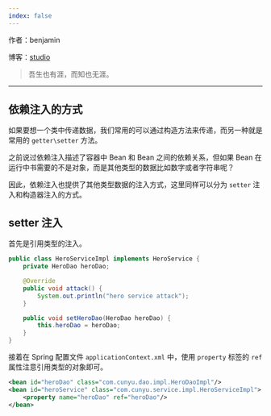 ```yaml
---
index: false
---
```


作者：benjamin

博客：[studio](https://benjam1n.eu.org)

> 吾生也有涯，而知也无涯。

---

## 依赖注入的方式

如果要想一个类中传递数据，我们常用的可以通过构造方法来传递，而另一种就是常用的 `getter\setter` 方法。

之前说过依赖注入描述了容器中 Bean 和 Bean 之间的依赖关系，但如果 Bean 在运行中书需要的不是对象，而是其他类型的数据比如数字或者字符串呢？

因此，依赖注入也提供了其他类型数据的注入方式，这里同样可以分为 `setter` 注入和构造器注入的方式。

## setter 注入

首先是引用类型的注入。

```java
public class HeroServiceImpl implements HeroService {
    private HeroDao heroDao;

    @Override
    public void attack() {
        System.out.println("hero service attack");
    }

    public void setHeroDao(HeroDao heroDao) {
        this.heroDao = heroDao;
    }
}
```

接着在 Spring 配置文件 `applicationContext.xml` 中，使用 `property` 标签的 `ref` 属性注意引用类型的对象即可。

```xml
<bean id="heroDao" class="com.cunyu.dao.impl.HeroDaoImpl"/>
<bean id="heroService" class="com.cunyu.service.impl.HeroServiceImpl">
    <property name="heroDao" ref="heroDao"/>
</bean>
```
